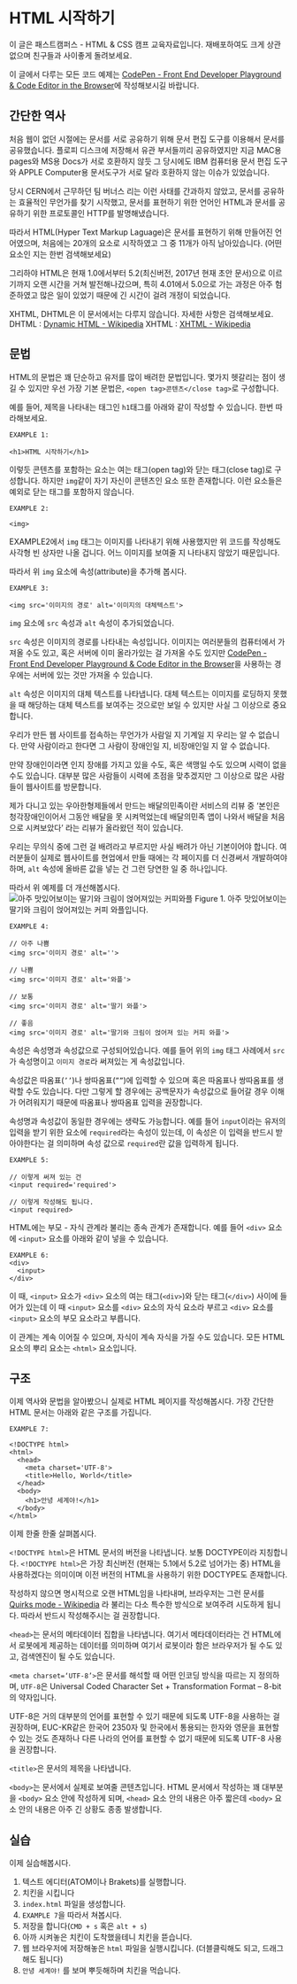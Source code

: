 # HTML 시작하기
이 글은 패스트캠퍼스 - HTML & CSS 캠프 교육자료입니다. 
재배포하여도 크게 상관없으며 친구들과 사이좋게 돌려보세요.

이 글에서 다루는 모든 코드 예제는 [CodePen - Front End Developer Playground & Code Editor in the Browser](http://codepen.io/)에 작성해보시길 바랍니다.

## 간단한 역사
처음 웹이 없던 시절에는 문서를 서로 공유하기 위해 문서 편집 도구를 이용해서 문서를 공유했습니다. 플로피 디스크에 저장해서 유관 부서들끼리 공유하였지만 지금 MAC용 pages와 MS용 Docs가 서로 호환하지 않듯 그 당시에도 IBM 컴퓨터용 문서 편집 도구와 APPLE Computer용 문서도구가 서로 달라 호환하지 않는 이슈가 있었습니다.

당시 CERN에서 근무하던 팀 버너스 리는 이런 사태를 간과하지 않았고, 문서를 공유하는 효율적인 무언가를 찾기 시작했고, 문서를 표현하기 위한 언어인 HTML과 문서를 공유하기 위한 프로토콜인 HTTP를 발명해냈습니다.

따라서 HTML(Hyper Text Markup Laguage)은 문서를 표현하기 위해 만들어진 언어였으며, 처음에는 20개의 요소로 시작하였고 그 중 11개가 아직 남아있습니다. (어떤 요소인 지는 한번 검색해보세요)

그리하야 HTML은 현재 1.0에서부터 5.2(최신버전, 2017년 현재 초안 문서)으로 이르기까지 오랜 시간을 거쳐 발전해나갔으며, 특히 4.01에서 5.0으로 가는 과정은 아주 험준하였고 많은 일이 있었기 때문에 긴 시간이 걸려 개정이 되었습니다.

XHTML, DHTML은 이 문서에서는 다루지 않습니다. 자세한 사항은 검색해보세요.
DHTML : [Dynamic HTML - Wikipedia](https://en.wikipedia.org/wiki/Dynamic_HTML)
XHTML : [XHTML - Wikipedia](https://en.wikipedia.org/wiki/XHTML)

## 문법
HTML의 문법은 꽤 단순하고 유저를 많이 배려한 문법입니다. 몇가지 헷갈리는 점이 생길 수 있지만 우선 가장 기본 문법은, `<open tag>콘텐츠</close tag>`로 구성합니다.

예를 들어, 제목을 나타내는 태그인 `h1`태그를 아래와 같이 작성할 수 있습니다. 
한번 따라해보세요.

```
EXAMPLE 1: 

<h1>HTML 시작하기</h1>
```

이렇듯 콘텐츠를 포함하는 요소는 여는 태그(open tag)와 닫는 태그(close tag)로 구성합니다. 하지만 `img`같이 자기 자신이 콘텐츠인 요소 또한 존재합니다. 이런 요소들은 예외로 닫는 태그를 포함하지 않습니다.

```
EXAMPLE 2:

<img>
```

EXAMPLE2에서 `img` 태그는 이미지를 나타내기 위해 사용했지만 위 코드를 작성해도 사각형 빈 상자만 나올 겁니다. 어느 이미지를 보여줄 지 나타내지 않았기 때문입니다.

따라서 위 `img` 요소에 속성(attribute)을 추가해 봅시다.

```
EXAMPLE 3:

<img src='이미지의 경로' alt='이미지의 대체텍스트'>
```

`img` 요소에 `src` 속성과 `alt` 속성이 추가되었습니다. 

`src` 속성은 이미지의 경로를 나타내는 속성입니다. 이미지는 여러분들의 컴퓨터에서 가져올 수도 있고, 혹은 서버에 이미 올라가있는 걸 가져올 수도 있지만 [CodePen - Front End Developer Playground & Code Editor in the Browser](http://codepen.io/)을 사용하는 경우에는 서버에 있는 것만 가져올 수 있습니다.

`alt` 속성은 이미지의 대체 텍스트를 나타냅니다. 대체 텍스트는 이미지를 로딩하지 못했을 때 해당하는 대체 텍스트를 보여주는 것으로만 보일 수 있지만 사실 그 이상으로 중요합니다.

우리가 만든 웹 사이트를 접속하는 무언가가 사람일 지 기계일 지 우리는 알 수 없습니다. 만약 사람이라고 한다면 그 사람이 장애인일 지, 비장애인일 지 알 수 없습니다. 

만약 장애인이라면 인지 장애를 가지고 있을 수도, 혹은 색맹일 수도 있으며 시력이 없을 수도 있습니다. 대부분 많은 사람들이 시력에 초점을 맞추겠지만 그 이상으로 많은 사람들이 웹사이트를 방문합니다.

제가 다니고 있는 우아한형제들에서 만드는 배달의민족이란 서비스의 리뷰 중 ‘본인은 청각장애인이어서 그동안 배달을 못 시켜먹었는데 배달의민족 앱이 나와서 배달을 처음으로 시켜보았다’ 라는 리뷰가 올라왔던 적이 있습니다.

우리는 무의식 중에 그런 걸 배려라고 부르지만 사실 배려가 아닌 기본이어야 합니다. 여러분들이 실제로 웹사이트를 현업에서 만들 때에는 각 페이지를 더 신경써서 개발하여야 하며, `alt`  속성에 올바른 값을 넣는 건 그런 당연한 일 중 하나입니다.

따라서 위 예제를 더 개선해봅시다.
![아주 맛있어보이는 딸기와 크림이 얹어져있는 커피와플](https://github.com/techhtml/docs-basic/blob/master/17-03-26-HTML/17498464_1317171661699142_7972721929792679561_n.jpg)
Figure 1. 아주 맛있어보이는 딸기와 크림이 얹어져있는 커피 와플입니다.

```
EXAMPLE 4:

// 아주 나쁨
<img src='이미지 경로' alt=''>

// 나쁨
<img src='이미지 경로' alt='와플'>

// 보통
<img src='이미지 경로' alt='딸기 와플'>

// 좋음
<img src='이미지 경로' alt='딸기와 크림이 얹어져 있는 커피 와플'>
```

속성은 속성명과 속성값으로 구성되어있습니다. 예를 들어 위의 `img` 태그 사례에서 `src`가 속성명이고 `이미지 경로`라 써져있는 게 속성값입니다.

속성값은 따옴표(`’’`)나 쌍따옴표(`””`)에 입력할 수 있으며 혹은 따옴표나 쌍따옴표를 생략할 수도 있습니다. 다만 그렇게 할 경우에는 공백문자가 속성값으로 들어갈 경우 이해가 어려워지기 때문에 따옴표나 쌍따옴표 입력을 권장합니다.

속성명과 속성값이 동일한 경우에는 생략도 가능합니다. 예를 들어 `input`이라는 유저의 입력을 받기 위한 요소에 `required`라는 속성이 있는데, 이 속성은 이 입력을 반드시 받아야한다는 걸 의미하며 속성 값으로 `required`란 값을 입력하게 됩니다.

```
EXAMPLE 5:

// 이렇게 써져 있는 건
<input required='required'>

// 이렇게 작성해도 됩니다.
<input required>
```

HTML에는 부모 - 자식 관계라 불리는 종속 관계가 존재합니다. 예를 들어 `<div>` 요소에 `<input>` 요소를 아래와 같이 넣을 수 있습니다.

```
EXAMPLE 6:
<div>
  <input>
</div>
```

이 때, `<input>` 요소가 `<div>` 요소의 여는 태그(`<div>`)와 닫는 태그(`</div>`) 사이에 들어가 있는데 이 때 `<input>` 요소를 `<div>` 요소의 자식 요소라 부르고 `<div>` 요소를 `<input>` 요소의 부모 요소라고 부릅니다.

이 관계는 계속 이어질 수 있으며, 자식이 계속 자식을 가질 수도 있습니다. 모든 HTML 요소의 뿌리 요소는 `<html>` 요소입니다.


## 구조
이제 역사와 문법을 알아봤으니 실제로 HTML 페이지를 작성해봅시다. 가장 간단한 HTML 문서는 아래와 같은 구조를 가집니다.

```
EXAMPLE 7:

<!DOCTYPE html>
<html>
  <head>
    <meta charset='UTF-8'>
    <title>Hello, World</title>
  </head>
  <body>
    <h1>안녕 세계야!</h1>
  </body>
</html>

```

이제 한줄 한줄 살펴봅시다.

`<!DOCTYPE html>`은 HTML 문서의 버전을 나타냅니다. 보통 DOCTYPE이라 지칭합니다.  `<!DOCTYPE html>`은 가장 최신버전 (현재는 5.1에서 5.2로 넘어가는 중) HTML을 사용하겠다는 의미이며 이전 버전의 HTML을 사용하기 위한 DOCTYPE도 존재합니다.

작성하지 않으면 명시적으로 오랜 HTML임을 나타내며, 브라우저는 그런 문서를 [Quirks mode - Wikipedia](https://en.wikipedia.org/wiki/Quirks_mode) 라 불리는 다소 특수한 방식으로 보여주려 시도하게 됩니다. 따라서 반드시 작성해주시는 걸 권장합니다.

`<head>`는 문서의 메타데이터 집합을 나타냅니다. 여기서 메타데이터라는 건 HTML에서 로봇에게 제공하는 데이터를 의미하며 여기서 로봇이라 함은 브라우저가 될 수도 있고, 검색엔진이 될 수도 있습니다.

`<meta charset=‘UTF-8’>`은 문서를 해석할 때 어떤 인코딩 방식을 따르는 지 정의하며, `UTF-8`은 Universal Coded Character Set + Transformation Format – 8-bit의 약자입니다. 

UTF-8은 거의 대부분의 언어를 표현할 수 있기 때문에 되도록 UTF-8을 사용하는 걸 권장하며, EUC-KR같은 한국어 2350자 및 한국에서 통용되는 한자와 영문을 표현할 수 있는 것도 존재하나 다른 나라의 언어를 표현할 수 없기 때문에 되도록 UTF-8 사용을 권장합니다.

`<title>`은 문서의 제목을 나타냅니다.

`<body>`는 문서에서 실제로 보여줄 콘텐츠입니다. HTML 문서에서 작성하는 꽤 대부분을 `<body>` 요소 안에 작성하게 되며, `<head>` 요소 안의 내용은 아주 짧은데 `<body>` 요소 안의 내용은 아주 긴 상황도 종종 발생합니다.

## 실습
이제 실습해봅시다.
1. 텍스트 에디터(ATOM이나 Brakets)를 실행합니다.
2. 치킨을 시킵니다
3. `index.html` 파일을 생성합니다.
4. `EXAMPLE 7`을 따라서 쳐봅시다.
5. 저장을 합니다(`CMD + s` 혹은 `alt + s`)
6. 아까 시켜놓은 치킨이 도착했을테니 치킨을 뜯습니다.
7. 웹 브라우저에 저장해놓은 `html` 파일을 실행시킵니다. (더블클릭해도 되고, 드래그해도 됩니다)
8. `안녕 세계야!` 를 보며 뿌듯해하며 치킨을 먹습니다.

